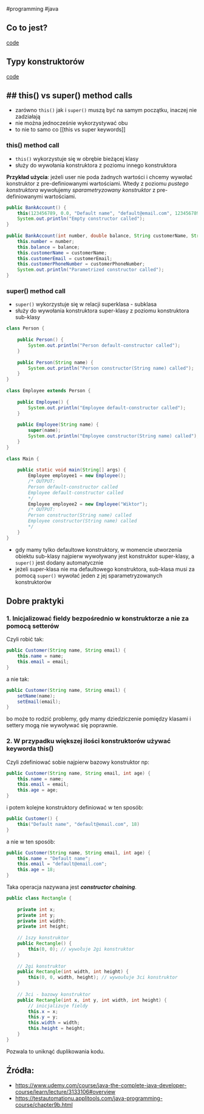 #programming #java 

## Co to jest?
[code](https://github.com/bojan-wik/SeleniumWithJavaCourse/blob/master/src/Chapter31_CoreJava2/c_Constructors1.java)

## Typy konstruktorów
[code](https://github.com/bojan-wik/SeleniumWithJavaCourse/blob/master/src/Chapter31_CoreJava2/c_Constructors2.java)

## ## this() vs super() method calls
- zarówno `this()` jak i `super()` muszą być na samym początku, inaczej nie zadziałają
- nie można jednocześnie wykorzystywać obu
- to nie to samo co [[this vs super keywords]]

### this() method call
- `this()` wykorzystuje się w obrębie bieżącej klasy
- służy do wywołania konstruktora z poziomu innego konstruktora

**Przykład użycia**: jeżeli user nie poda żadnych wartości i chcemy wywołać konstruktor z pre-definiowanymi wartościami. Wtedy z poziomu *pustego konstruktora* wywołujemy *sparametryzowany konstruktor* z pre-definiowanymi wartościami.

```java
public BankAccount() {  
    this(123456789, 0.0, "Default name", "default@email.com", 123456789);  
    System.out.println("Empty constructor called");  
}  
  
public BankAccount(int number, double balance, String customerName, String customerEmail, int customerPhoneNumber) {    
    this.number = number;  
    this.balance = balance;  
    this.customerName = customerName;  
    this.customerEmail = customerEmail;  
    this.customerPhoneNumber = customerPhoneNumber;  
    System.out.println("Parametrized constructor called");
}
```

### super() method call
- `super()` wykorzystuje się w relacji superklasa - subklasa
- służy do wywołania konstruktora super-klasy z poziomu konstruktora sub-klasy

```java
class Person {  
  
    public Person() {  
        System.out.println("Person default-constructor called");  
    }  
  
    public Person(String name) {  
        System.out.println("Person constructor(String name) called");  
    }  
}  
  
class Employee extends Person {  
  
    public Employee() {  
        System.out.println("Employee default-constructor called");  
    }  
  
    public Employee(String name) {  
        super(name);  
        System.out.println("Employee constructor(String name) called");  
    }  
}  
  
class Main {  
  
    public static void main(String[] args) {  
        Employee employee1 = new Employee();  
        /* OUTPUT:  
        Person default-constructor called        
        Employee default-constructor called 
        */  
        Employee employee2 = new Employee("Wiktor");  
        /* OUTPUT:  
        Person constructor(String name) called        
        Employee constructor(String name) called 
        */    
    }  
}
```

- gdy mamy tylko defaultowe konstruktory, w momencie utworzenia obiektu sub-klasy najpierw wywoływany jest konstruktor super-klasy, a `super()` jest dodany automatycznie 
- jeżeli super-klasa nie ma defaultowego konstruktora, sub-klasa musi za pomocą `super()` wywołać  jeden z jej sparametryzowanych konstruktorów

## Dobre praktyki

### 1. Inicjalizować fieldy bezpośrednio w konstruktorze a nie za pomocą setterów 
Czyli robić tak:
```java
public Customer(String name, String email) {
	this.name = name;
	this.email = email;
}
```
a nie tak:
```java
public Customer(String name, String email) {
	setName(name);
	setEmail(email);
}
```
bo może to rodzić problemy, gdy mamy dziedziczenie pomiędzy klasami i settery mogą nie wywoływać się poprawnie.

### 2. W przypadku większej ilości konstruktorów używać keyworda this()
Czyli zdefiniować sobie najpierw bazowy konstruktor np:
```java
public Customer(String name, String email, int age) {
	this.name = name;
	this.email = email;
	this.age = age;
}
```
i potem kolejne konstruktory definiować w ten sposób:
```java
public Customer() {
	this("Default name", "default@email.com", 18)
}
```
a nie w ten sposób:
```java
public Customer(String name, String email, int age) {
	this.name = "Default name";
	this.email = "default@email.com";
	this.age = 18;
}
```

Taka operacja nazywana jest ***constructor chaining***.
```java
public class Rectangle {  
  
    private int x;  
    private int y;  
    private int width;  
    private int height;  
  
    // 1szy konstruktor  
    public Rectangle() {  
        this(0, 0); // wywołuje 2gi konstruktor  
    }  
  
    // 2gi konstruktor  
    public Rectangle(int width, int height) {  
        this(0, 0, width, height); // wywoułuje 3ci konstruktor  
    }  
  
    // 3ci - bazowy konstruktor  
    public Rectangle(int x, int y, int width, int height) {  
        // inicjalizuje fieldy  
        this.x = x;  
        this.y = y;  
        this.width = width;  
        this.height = height;  
    }  
}
```
Pozwala to uniknąć duplikowania kodu.

## Źródła:
- https://www.udemy.com/course/java-the-complete-java-developer-course/learn/lecture/3133106#overview
- https://testautomationu.applitools.com/java-programming-course/chapter9b.html
